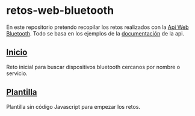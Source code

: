 # retos-web-bluetooth
En este repositorio pretendo recopilar los retos realizados con la [Api Web Bluetooth](https://web.dev/i18n/es/bluetooth/). Todo se basa en los ejemplos de la [documentación](https://googlechrome.github.io/samples/web-bluetooth/) de la api. 

## [Inicio](https://moisesfa.github.io/retos-web-bluetooth/web-bluetooth-ini.html)
Reto inicial para buscar dispositivos bluetooth cercanos por nombre o servicio.

## [Plantilla](https://moisesfa.github.io/retos-web-bluetooth/web-bluetooth-plantilla.html)
Plantilla sin código Javascript para empezar los retos.
